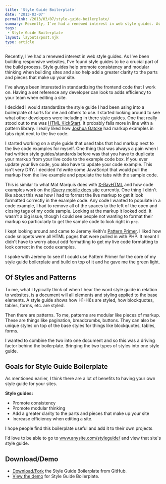 ```yaml
---
title: 'Style Guide Boilerplate'
date: '2013-03-07'
permalink: /2013/03/07/style-guide-boilerplate/
summary: Recently, I’ve had a renewed interest in web style guides. As I’ve been building responsive websites, I’ve found style guides to be a…
tags:
 - Style Guide Boilerplate
layout: layouts/post.njk
type: article
---
```


Recently, I've had a renewed interest in web style guides. As I've been building responsive websites, I've found style guides to be a crucial part of the build process. Style guides help promote consistency and modular thinking when building sites and also help add a greater clarity to the parts and pieces that make up your site.

I've always been interested in standardizing the frontend code that I work on. Having a set reference any developer can look to adds efficiency to your team when editing a site.

I decided I would standardize the style guide I had been using into a boilerplate of sorts for me and others to use. I started looking around to see what other developers were including in there style guides. One that really stood out to me was [HTML KickStart][1]. It probably falls more in line with a pattern library. I really liked how [Joshua Gatcke][2] had markup examples in tabs right next to the live code.

I started working on a style guide that used tabs that had markup next to the live code examples for myself. One thing that was always a pain when I had written style guides/standards before was that you have to duplicate your markup from your live code to the example code box. If you ever update your live code, you also have to update your code example. This isn't very DRY. I decided I'd write some JavaScript that would pull the markup from the live example and populate the tabs with the sample code.

This is similar to what Mat Marquis does with [X-RayHTML][3] and how code examples work on the [jQuery mobile docs site][4] currently. One thing I didn't like about this was how I had to format the live markup to get it look formatted correctly in the example code. Any code I wanted to populate in a code example, I had to remove all of the spaces to the left of the open and closing tags of my code sample. Looking at the markup it looked odd. It wasn't a big issue, though I could see people not wanting to format their markup so particularly to get the sample code to look right in `pre`.

I kept looking around and came to Jeremy Keith's [Pattern Primer][5]. I liked how code snippets were all HTML pages that were pulled in with PHP. It meant I didn't have to worry about odd formatting to get my live code formatting to look correct in the code examples.

I spoke with Jeremy to see if I could use Pattern Primer for the core of my style guide boilerplate and build on top of it and he gave me the green light.

## Of Styles and Patterns

To me, what I typically think of when I hear the word style guide in relation to websites, is a document will all elements and styling applied to the base elements. A style guide shows how H1-H6s are styled, how blockquotes, tables, forms, etc. are styled.

Then there are patterns. To me, patterns are modular like pieces of markup. These are things like pagination, breadcrumbs, buttons. They can also be unique styles on top of the base styles for things like blockquotes, tables, forms.

I wanted to combine the two into one document and so this was a driving factor behind the boilerplate. Bringing the two types of styles into one style guide.

## Goals for Style Guide Boilerplate

As mentioned earlier, I think there are a lot of benefits to having your own style guide for your sites.

**Style guides:**

- Promote consistency
- Promote modular thinking
- Add a greater clarity to the parts and pieces that make up your site
- Increase efficiency when editing a site.

I hope people find this boilerplate useful and add it to their own projects.

I'd love to be able to go to www.anysite.com/styleguide/ and view that site's style guide.

## Download/Demo

- [Download/Fork][6] the Style Guide Boilerplate from GitHub.
- [View the demo][7] for Style Guide Boilerplate.

[1]: http://www.99lime.com/elements/
[2]: https://twitter.com/htmlkickstart
[3]: https://github.com/filamentgroup/X-rayHTML
[4]: http://view.jquerymobile.com/master/demos/
[5]: https://github.com/adactio/Pattern-Primer
[6]: https://github.com/bjankord/Style-Guide-Boilerplate
[7]: http://bjankord.github.io/Style-Guide-Boilerplate/demo.html
